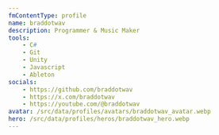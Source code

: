 ```yaml
---
fmContentType: profile
name: braddotwav
description: Programmer & Music Maker
tools:
    - C#
    - Git
    - Unity
    - Javascript
    - Ableton
socials:
    - https://github.com/braddotwav
    - https://x.com/braddotwav
    - https://youtube.com/@braddotwav
avatar: /src/data/profiles/avatars/braddotwav_avatar.webp
hero: /src/data/profiles/heros/braddotwav_hero.webp
---
```

